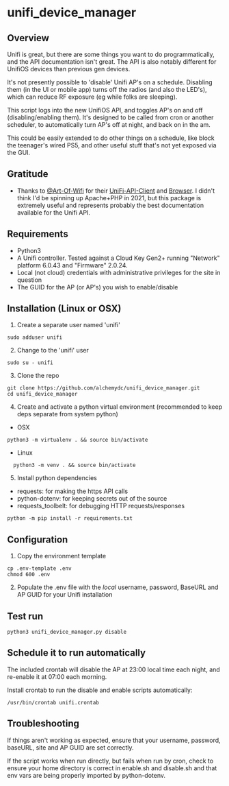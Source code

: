# unifi_device_manager

## Overview
Unifi is great, but there are some things you want to do programmatically, and the API 
documentation isn't great.  The API is also notably different for UnifiOS devices than
previous gen devices.

It's not presently possible to 'disable' Unifi AP's on a schedule.  Disabling them (in the UI or mobile app)
turns off the radios (and also the LED's), which can reduce RF exposure (eg while folks are sleeping).

This script logs into the new UnifiOS API, and toggles AP's on and off (disabling/enabling them).
It's designed to be called from cron or another scheduler, to automatically turn AP's off at night,
and back on in the am.

This could be easily extended to do other things on a schedule, like block the teenager's wired PS5,
and other useful stuff that's not yet exposed via the GUI.


## Gratitude
* Thanks to [@Art-Of-Wifi](https://github.com/Art-of-WiFi) for their [UniFi-API-Client](https://github.com/Art-of-WiFi/UniFi-API-client) and [Browser](https://github.com/Art-of-WiFi/UniFi-API-browser).  I didn't think I'd be spinning up Apache+PHP in 2021, but this package is extremely useful and represents probably the best documentation available for the Unifi API.

## Requirements
* Python3
* A Unifi controller. Tested against a Cloud Key Gen2+ running "Network" platform 6.0.43 and "Firmware" 2.0.24.
* Local (not cloud) credentials with administrative privileges for the site in question
* The GUID for the AP (or AP's) you wish to enable/disable

## Installation (Linux or OSX)
1. Create a separate user named 'unifi'
```console
sudo adduser unifi
```
2. Change to the 'unifi' user
```console
sudo su - unifi
```

3. Clone the repo
```console
git clone https://github.com/alchemydc/unifi_device_manager.git
cd unifi_device_manager
```

4. Create and activate a python virtual environment
(recommended to keep deps separate from system python)
 * OSX
  ```console
  python3 -m virtualenv . && source bin/activate
  ```
* Linux
```console
  python3 -m venv . && source bin/activate
  ```
5. Install python dependencies
 * requests: for making the https API calls
 * python-dotenv: for keeping secrets out of the source
 * requests_toolbelt: for debugging HTTP requests/responses
 ```console
 python -m pip install -r requirements.txt
 ```

## Configuration
1. Copy the environment template
```console
cp .env-template .env
chmod 600 .env
```

2. Populate the .env file with the *local* username, password, BaseURL and AP GUID for your Unifi installation

## Test run
```console
python3 unifi_device_manager.py disable
```

## Schedule it to run automatically
The included crontab will disable the AP at 23:00 local time each night, and re-enable it at 07:00 each morning.

Install crontab to run the disable and enable scripts automatically:
```console
/usr/bin/crontab unifi.crontab
```

## Troubleshooting
If things aren't working as expected, ensure that your username, password, baseURL, site and AP GUID are set correctly.

If the script works when run directly, but fails when run by cron, check to ensure your home directory is correct in enable.sh and disable.sh and that env vars are being properly imported by python-dotenv.
